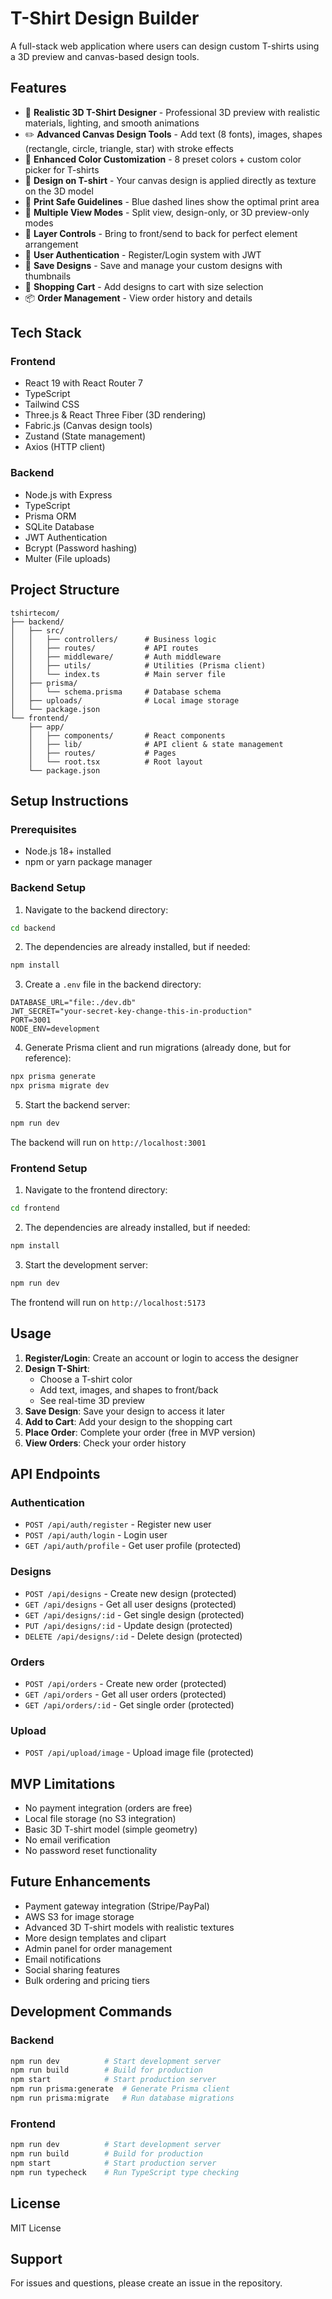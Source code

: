 # T-Shirt Design Builder

A full-stack web application where users can design custom T-shirts using a 3D preview and canvas-based design tools.

## Features

- 🎨 **Realistic 3D T-Shirt Designer** - Professional 3D preview with realistic materials, lighting, and smooth animations
- ✏️ **Advanced Canvas Design Tools** - Add text (8 fonts), images, shapes (rectangle, circle, triangle, star) with stroke effects
- 🎨 **Enhanced Color Customization** - 8 preset colors + custom color picker for T-shirts
- 👕 **Design on T-shirt** - Your canvas design is applied directly as texture on the 3D model
- 📐 **Print Safe Guidelines** - Blue dashed lines show the optimal print area
- 🔄 **Multiple View Modes** - Split view, design-only, or 3D preview-only modes
- 🎯 **Layer Controls** - Bring to front/send to back for perfect element arrangement
- 👤 **User Authentication** - Register/Login system with JWT
- 💾 **Save Designs** - Save and manage your custom designs with thumbnails
- 🛒 **Shopping Cart** - Add designs to cart with size selection
- 📦 **Order Management** - View order history and details

## Tech Stack

### Frontend
- React 19 with React Router 7
- TypeScript
- Tailwind CSS
- Three.js & React Three Fiber (3D rendering)
- Fabric.js (Canvas design tools)
- Zustand (State management)
- Axios (HTTP client)

### Backend
- Node.js with Express
- TypeScript
- Prisma ORM
- SQLite Database
- JWT Authentication
- Bcrypt (Password hashing)
- Multer (File uploads)

## Project Structure

```
tshirtecom/
├── backend/
│   ├── src/
│   │   ├── controllers/      # Business logic
│   │   ├── routes/           # API routes
│   │   ├── middleware/       # Auth middleware
│   │   ├── utils/            # Utilities (Prisma client)
│   │   └── index.ts          # Main server file
│   ├── prisma/
│   │   └── schema.prisma     # Database schema
│   ├── uploads/              # Local image storage
│   └── package.json
└── frontend/
    ├── app/
    │   ├── components/       # React components
    │   ├── lib/              # API client & state management
    │   ├── routes/           # Pages
    │   └── root.tsx          # Root layout
    └── package.json
```

## Setup Instructions

### Prerequisites
- Node.js 18+ installed
- npm or yarn package manager

### Backend Setup

1. Navigate to the backend directory:
```bash
cd backend
```

2. The dependencies are already installed, but if needed:
```bash
npm install
```

3. Create a `.env` file in the backend directory:
```env
DATABASE_URL="file:./dev.db"
JWT_SECRET="your-secret-key-change-this-in-production"
PORT=3001
NODE_ENV=development
```

4. Generate Prisma client and run migrations (already done, but for reference):
```bash
npx prisma generate
npx prisma migrate dev
```

5. Start the backend server:
```bash
npm run dev
```

The backend will run on `http://localhost:3001`

### Frontend Setup

1. Navigate to the frontend directory:
```bash
cd frontend
```

2. The dependencies are already installed, but if needed:
```bash
npm install
```

3. Start the development server:
```bash
npm run dev
```

The frontend will run on `http://localhost:5173`

## Usage

1. **Register/Login**: Create an account or login to access the designer
2. **Design T-Shirt**: 
   - Choose a T-shirt color
   - Add text, images, and shapes to front/back
   - See real-time 3D preview
3. **Save Design**: Save your design to access it later
4. **Add to Cart**: Add your design to the shopping cart
5. **Place Order**: Complete your order (free in MVP version)
6. **View Orders**: Check your order history

## API Endpoints

### Authentication
- `POST /api/auth/register` - Register new user
- `POST /api/auth/login` - Login user
- `GET /api/auth/profile` - Get user profile (protected)

### Designs
- `POST /api/designs` - Create new design (protected)
- `GET /api/designs` - Get all user designs (protected)
- `GET /api/designs/:id` - Get single design (protected)
- `PUT /api/designs/:id` - Update design (protected)
- `DELETE /api/designs/:id` - Delete design (protected)

### Orders
- `POST /api/orders` - Create new order (protected)
- `GET /api/orders` - Get all user orders (protected)
- `GET /api/orders/:id` - Get single order (protected)

### Upload
- `POST /api/upload/image` - Upload image file (protected)

## MVP Limitations

- No payment integration (orders are free)
- Local file storage (no S3 integration)
- Basic 3D T-shirt model (simple geometry)
- No email verification
- No password reset functionality

## Future Enhancements

- Payment gateway integration (Stripe/PayPal)
- AWS S3 for image storage
- Advanced 3D T-shirt models with realistic textures
- More design templates and clipart
- Admin panel for order management
- Email notifications
- Social sharing features
- Bulk ordering and pricing tiers

## Development Commands

### Backend
```bash
npm run dev          # Start development server
npm run build        # Build for production
npm start            # Start production server
npm run prisma:generate  # Generate Prisma client
npm run prisma:migrate   # Run database migrations
```

### Frontend
```bash
npm run dev          # Start development server
npm run build        # Build for production
npm start            # Start production server
npm run typecheck    # Run TypeScript type checking
```

## License

MIT License

## Support

For issues and questions, please create an issue in the repository.

